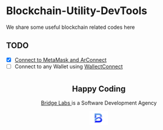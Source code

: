 # Blockchain-Utility-DevTools

We share some useful blockchain related codes here

## TODO

- [x] [Connect to MetaMask and ArConnect](/blockchain-Utility-DevTools/eth-arweave-connect)
- [ ] Connect to any Wallet using [WallectConnect](https://walletconnect.com/)

#

<h2 align="center">
  Happy Coding
</h2>
<p align="center"><a href="/">Bridge Labs </a> is a Software Development Agency</p>
<p align="center">
  <img src="./media/bridge-labs-icon.png" width="50" />
</p>
